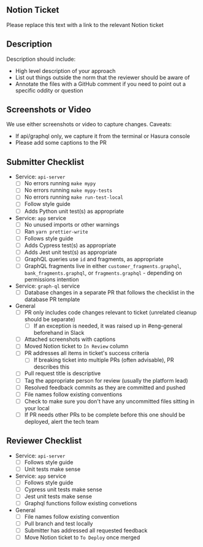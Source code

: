## Notion Ticket

Please replace this text with a link to the relevant Notion ticket

## Description

Description should include:

- High level description of your approach
- List out things outside the norm that the reviewer should be aware of
- Annotate the files with a GitHub comment if you need to point out a specific oddity or question 

## Screenshots or Video

We use either screenshots or video to capture changes. Caveats:

- If api/graphql only, we capture it from the terminal or Hasura console
- Please add some captions to the PR

## Submitter Checklist

- Service: `api-server`
	- [ ] No errors running `make mypy`
	- [ ] No errors running `make mypy-tests`
	- [ ] No errors running `make run-test-local`
	- [ ] Follow style guide
	- [ ] Adds Python unit test(s) as appropriate
- Service: `app` service
	- [ ] No unused imports or other warnings
	- [ ] Ran `yarn prettier-write` 
	- [ ] Follows style guide
	- [ ] Adds Cypress test(s) as appropriate
	- [ ] Adds Jest unit test(s) as appropriate
	- [ ] GraphQL queries use `id` and fragments, as appropriate
	- [ ] GraphQL fragments live in either `customer_fragments.graphql`, `bank_fragments.graphql`, or `fragments.graphql` - depending on permissions intention 
- Service: `graph-ql` service
	- [ ] Database changes in a separate PR that follows the checklist in the database PR template
- General
	- [ ] PR only includes code changes relevant to ticket (unrelated cleanup should be separate)
		- [ ] If an exception is needed, it was raised up in #eng-general beforehand in Slack
	- [ ] Attached screenshots with captions
	- [ ] Moved Notion ticket to `In Review` column
	- [ ] PR addresses all items in ticket's success criteria
		- [ ] If breaking ticket into multiple PRs (often advisable), PR describes this
	- [ ] Pull request title is descriptive
	- [ ] Tag the appropriate person for review (usually the platform lead)
	- [ ] Resolved feedback commits as they are committed and pushed
	- [ ] File names follow existing conventions
	- [ ] Check to make sure you don't have any uncommitted files sitting in your local
	- [ ] If PR needs other PRs to be complete before this one should be deployed, alert the tech team

## Reviewer Checklist

- Service: `api-server`
	- [ ] Follows style guide
	- [ ] Unit tests make sense
- Service: `app` service
	- [ ] Follows style guide
	- [ ] Cypress unit tests make sense
	- [ ] Jest unit tests make sense
	- [ ] Graphql functions follow existing convetions
- General
	- [ ] File names follow existing convention
	- [ ] Pull branch and test locally
	- [ ] Submitter has addressed all requested feedback
	- [ ] Move Notion ticket to `To Deploy` once merged
